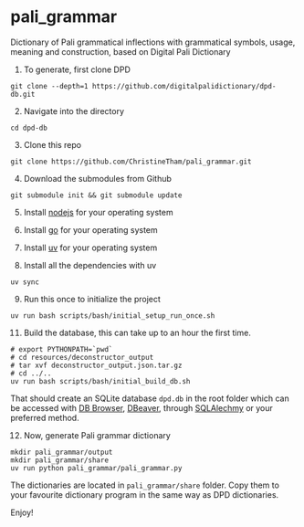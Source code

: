 # pali_grammar

Dictionary of Pali grammatical inflections with grammatical symbols, usage, meaning and construction, based on Digital Pali Dictionary

1. To generate, first clone DPD

```shell
git clone --depth=1 https://github.com/digitalpalidictionary/dpd-db.git
```

2. Navigate into the directory

```shell
cd dpd-db
```

3. Clone this repo

```shell
git clone https://github.com/ChristineTham/pali_grammar.git
```

4. Download the submodules from Github

```shell
git submodule init && git submodule update
```

5. Install [nodejs](https://nodejs.org/en/download) for your operating system

6. Install [go](https://go.dev/doc/install) for your operating system

7. Install [uv](https://docs.astral.sh/uv/) for your operating system

8. Install all the dependencies with uv

```shell
uv sync
```

9. Run this once to initialize the project

```shell
uv run bash scripts/bash/initial_setup_run_once.sh
```

11. Build the database, this can take up to an hour the first time.

```shell
# export PYTHONPATH=`pwd`
# cd resources/deconstructor_output
# tar xvf deconstructor_output.json.tar.gz
# cd ../..
uv run bash scripts/bash/initial_build_db.sh
```

That should create an SQLite database `dpd.db` in the root folder which can be accessed with [DB Browser](https://sqlitebrowser.org/), [DBeaver](https://dbeaver.io/), through [SQLAlechmy](https://www.sqlalchemy.org/) or your preferred method.

12. Now, generate Pali grammar dictionary

```shell
mkdir pali_grammar/output
mkdir pali_grammar/share
uv run python pali_grammar/pali_grammar.py
```

The dictionaries are located in `pali_grammar/share` folder. Copy them to your favourite dictionary program in the same way as DPD dictionaries.

Enjoy!
